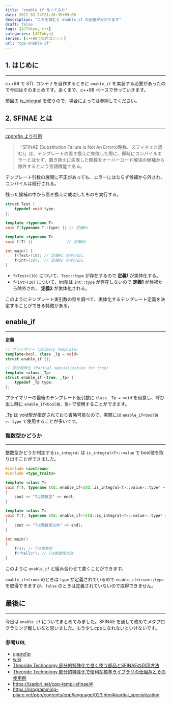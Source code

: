 ```yaml
---
title: "enable_if 作ってみた"
date: 2022-02-24T21:28:39+09:00
description: "これを読むと enable_if の定義が分かります" 
draft: false
tags: [42Tokyo, c++] 
categories: [42Tokyo]
series: [c++98で自作コンテナ]
url: "cpp-enable-if"
---
```


## 1. はじめに
* * *
c++98 で STL コンテナを自作するときに `enable_if` を実装する必要があったので今回はそのまとめです。あくまで、c++98 ベースで作っていきます。

前回の [is_integral](https://public-jun.github.io/cpp-is-integral/) を使うので、場合によっては参照してください。

## 2. SFINAE とは
* * *
[cpprefjp より引用](https://cpprefjp.github.io/lang/cpp11/sfinae_expressions.html)
> 「SFINAE (Substitution Failure Is Not An Errorの略称、スフィネェと読む)」は、テンプレートの置き換えに失敗した際に、即時にコンパイルエラーとはせず、置き換えに失敗した関数をオーバーロード解決の候補から除外するという言語機能である。

テンプレート引数の展開に不正があっても、エラーにはならず候補から外され、コンパイルは続行される。

残った候補の中から置き換えに成功したものを実行する。
```cpp
struct Test {
    typedef void type;
};

template <typename T> 
void f(typename T::type) {} // 定義#1

template <typename T> 
void f(T) {}               // 定義#2

int main() {
    f<Test>(10); // 定義#1 の呼び出し
    f<int>(10);  // 定義#2 の呼び出し
}
```
- `f<Test>(10)` について、`Test::type` が存在するので **定義1** が実体化する。
- `f<int>(10)` について、int型は `int::type` が存在しないので **定義1** が候補から除外され、 **定義2** が実体化される。

このようにテンプレート実引数の型を調べて、実体化するテンプレート定義を決定することができる特徴がある。 

## enable_if
* * *
**定義**
```cpp
// プライマリー (primary template)
template<bool, class _Tp = void>
struct enable_if {};

// 部分特殊化 (Partial specialization for true)
template <class _Tp>
struct enable_if <true, _Tp> {
    typedef _Tp type;
};
```
プライマリーの最後のテンプレート仮引数に `class _Tp = void` を用意し、呼び出し時に `enable_if<bool値, 型>` で使用することができます。

_Tp は void型が指定されており省略可能なので、実際には `enable_if<bool値>::type` で使用することが多いです。

### 整数型かどうか
* * *
整数型かどうか判定する`is_integral` は `is_integral<T>::value` で bool値を取り出すことができました。
```cpp
#include <iostream>
#include <type_traits>

template <class T>
void f(T, typename std::enable_if<std::is_integral<T>::value>::type* = NULL)
{
    cout << "Tは整数型" << endl;
}

template <class T>
void f(T, typename std::enable_if<!std::is_integral<T>::value>::type* = NULL)
{
    cout << "Tは整数型以外" << endl;
}

int main()
{
    f(3); // Tは整数型
    f("hello"); // Tは整数型以外
}
```
このように `enable_if` と組み合わせて書くことができます。

`enable_if<true>` のときは `type` が定義されているので `enable_if<true>::type` を取得できますが、`false` のときは定義されていないので取得できません。

## 最後に
* * *
今日は `enable_if` についてまとめてみました。SFINAE を通して改めてメタプログラミング難しいなと思いました。もう少しcppになれないといけないです。

### 参考URL
- [cpprefjp](https://cpprefjp.github.io/lang/cpp11/sfinae_expressions.html)
- [wiki](https://ja.wikipedia.org/wiki/SFINAE)
- [Theoride Technology 部分的特殊化で良く使う部品とSFINAEの利用方法](https://theolizer.com/cpp-school2/cpp-school2-6/)
- [Theoride Technology 部分的特殊化で便利な標準ライブラリの仕組みとその使用例](https://theolizer.com/cpp-school2/cpp-school2-7/)
- https://izadori.net/cpp-templ-sfinae/#
- https://programming-place.net/ppp/contents/cpp/language/023.html#partial_specialization
